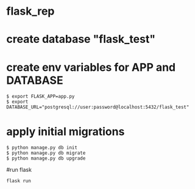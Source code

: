 # flask_rep

# create database "flask_test"

# create env variables for APP and DATABASE
```
$ export FLASK_APP=app.py
$ export DATABASE_URL="postgresql://user:password@localhost:5432/flask_test"
```

# apply initial migrations
```
$ python manage.py db init
$ python manage.py db migrate
$ python manage.py db upgrade
```

#run flask
```
flask run
```